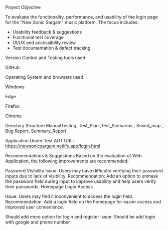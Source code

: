  Project Objective

To evaluate the functionality, performance, and usability of the login page for the "New Sonic Sargam" music platform. The focus includes:

- Usability feedback & suggestions
- Functional test coverage
- UI/UX and accessibility review
- Test documentation & defect tracking

Version Control and Testing tools used:

GitHub

Operating System and browsers used:

Windows

Edge

Firefox

Chrome


Directory Structure
ManualTesting,  Test_Plan ,Test_Scenarios ,  Xmind_map , Bug Report, Summary_Report

Application Under Test
AUT URL:  https://newsonicsargam.netlify.app/login.html

Recommendations & Suggestions
Based on the evaluation of Web Application, the following improvements are recommended:



Password Visibility
Issue: Users may have difficulty verifying their password inputs due to lack of visibility.
Recommendation: Add an option to unmask the password field during input to improve usability and help users verify their passwords.
Homepage Login Access

Issue: Users may find it inconvenient to access the login field.
Recommendation: Add a login field on the homepage for easier access and improved user convenience.

Should add more option for login and register
Issue: Should be add login with google and phone number

